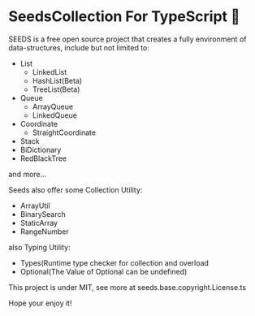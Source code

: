 # SeedsCollection For TypeScript 🌱

SEEDS is a free open source project that creates a fully environment of data-structures, include but not limited to:
 - List
   - LinkedList
   - HashList(Beta)
   - TreeList(Beta)
 - Queue
   - ArrayQueue
   - LinkedQueue
 - Coordinate
   - StraightCoordinate
 - Stack
 - BiDictionary
 - RedBlackTree

and more...

Seeds also offer some Collection Utility:
 - ArrayUtil
 - BinarySearch
 - StaticArray
 - RangeNumber

also Typing Utility:
 - Types(Runtime type checker for collection and overload
 - Optional(The Value of Optional can be undefined)

This project is under MIT, see more at seeds.base.copyright.License.ts

Hope your enjoy it!
